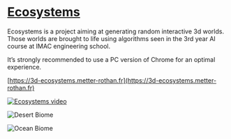 # [Ecosystems](https://3d-ecosystems.metter-rothan.fr)

Ecosystems is a project aiming at generating random interactive 3d worlds. Those worlds are brought to life using algorithms seen in the 3rd year AI course at IMAC engineering school.

It’s strongly recommended to use a PC version of Chrome for an optimal experience.

[https://3d-ecosystems.metter-rothan.fr](https://3d-ecosystems.metter-rothan.fr)

[![Ecosystems video](http://i3.ytimg.com/vi/156dKdhL76A/maxresdefault.jpg)](https://www.youtube.com/watch?v=156dKdhL76A)

![Desert Biome](http://files.metter-rothan.fr/ecosystems/desert/preview_002.png)

![Ocean Biome](http://files.metter-rothan.fr/ecosystems/ocean/preview_001.png)
